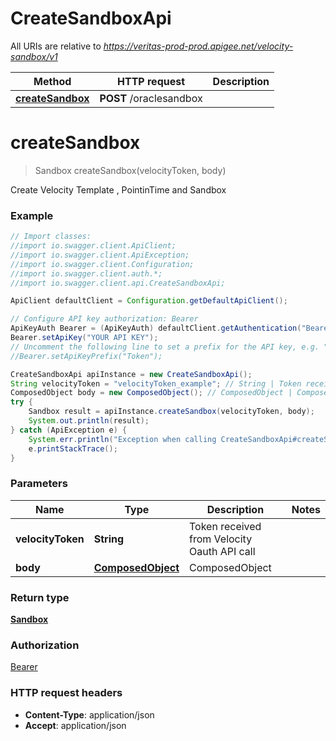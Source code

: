 # CreateSandboxApi

All URIs are relative to *https://veritas-prod-prod.apigee.net/velocity-sandbox/v1*

Method | HTTP request | Description
------------- | ------------- | -------------
[**createSandbox**](CreateSandboxApi.md#createSandbox) | **POST** /oraclesandbox | 


<a name="createSandbox"></a>
# **createSandbox**
> Sandbox createSandbox(velocityToken, body)



Create Velocity Template , PointinTime and  Sandbox

### Example
```java
// Import classes:
//import io.swagger.client.ApiClient;
//import io.swagger.client.ApiException;
//import io.swagger.client.Configuration;
//import io.swagger.client.auth.*;
//import io.swagger.client.api.CreateSandboxApi;

ApiClient defaultClient = Configuration.getDefaultApiClient();

// Configure API key authorization: Bearer
ApiKeyAuth Bearer = (ApiKeyAuth) defaultClient.getAuthentication("Bearer");
Bearer.setApiKey("YOUR API KEY");
// Uncomment the following line to set a prefix for the API key, e.g. "Token" (defaults to null)
//Bearer.setApiKeyPrefix("Token");

CreateSandboxApi apiInstance = new CreateSandboxApi();
String velocityToken = "velocityToken_example"; // String | Token received from Velocity Oauth API call
ComposedObject body = new ComposedObject(); // ComposedObject | ComposedObject
try {
    Sandbox result = apiInstance.createSandbox(velocityToken, body);
    System.out.println(result);
} catch (ApiException e) {
    System.err.println("Exception when calling CreateSandboxApi#createSandbox");
    e.printStackTrace();
}
```

### Parameters

Name | Type | Description  | Notes
------------- | ------------- | ------------- | -------------
 **velocityToken** | **String**| Token received from Velocity Oauth API call |
 **body** | [**ComposedObject**](ComposedObject.md)| ComposedObject |

### Return type

[**Sandbox**](Sandbox.md)

### Authorization

[Bearer](../README.md#Bearer)

### HTTP request headers

 - **Content-Type**: application/json
 - **Accept**: application/json

